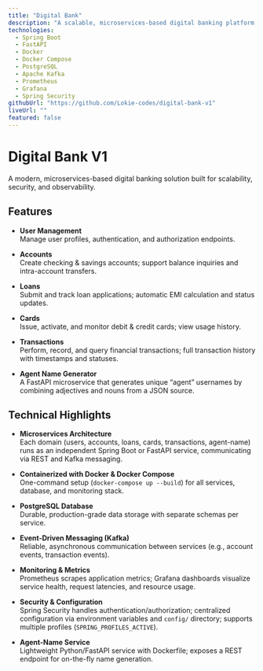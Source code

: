 ```yaml
---
title: "Digital Bank"
description: "A scalable, microservices-based digital banking platform providing user management, accounts, loans, cards, transactions, and an agent name generator."
technologies:
  - Spring Boot
  - FastAPI
  - Docker
  - Docker Compose
  - PostgreSQL
  - Apache Kafka
  - Prometheus
  - Grafana
  - Spring Security
githubUrl: "https://github.com/Lokie-codes/digital-bank-v1"
liveUrl: ""
featured: false
---
```


# Digital Bank V1

A modern, microservices-based digital banking solution built for scalability, security, and observability.

## Features

- **User Management**  
  Manage user profiles, authentication, and authorization endpoints.

- **Accounts**  
  Create checking & savings accounts; support balance inquiries and intra-account transfers.

- **Loans**  
  Submit and track loan applications; automatic EMI calculation and status updates.

- **Cards**  
  Issue, activate, and monitor debit & credit cards; view usage history.

- **Transactions**  
  Perform, record, and query financial transactions; full transaction history with timestamps and statuses.

- **Agent Name Generator**  
  A FastAPI microservice that generates unique “agent” usernames by combining adjectives and nouns from a JSON source.

## Technical Highlights

- **Microservices Architecture**  
  Each domain (users, accounts, loans, cards, transactions, agent-name) runs as an independent Spring Boot or FastAPI service, communicating via REST and Kafka messaging.

- **Containerized with Docker & Docker Compose**  
  One-command setup (`docker-compose up --build`) for all services, database, and monitoring stack.

- **PostgreSQL Database**  
  Durable, production-grade data storage with separate schemas per service.

- **Event-Driven Messaging (Kafka)**  
  Reliable, asynchronous communication between services (e.g., account events, transaction events).

- **Monitoring & Metrics**  
  Prometheus scrapes application metrics; Grafana dashboards visualize service health, request latencies, and resource usage.

- **Security & Configuration**  
  Spring Security handles authentication/authorization; centralized configuration via environment variables and `config/` directory; supports multiple profiles (`SPRING_PROFILES_ACTIVE`).

- **Agent-Name Service**  
  Lightweight Python/FastAPI service with Dockerfile; exposes a REST endpoint for on-the-fly name generation.
